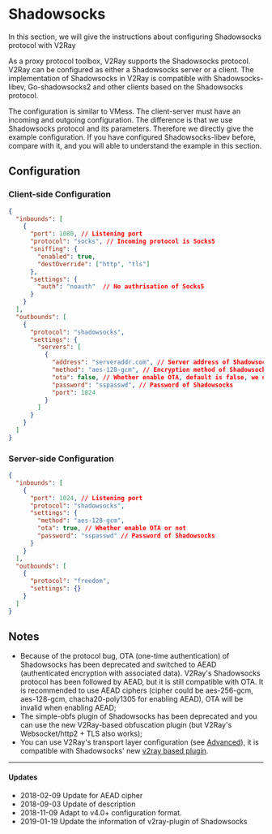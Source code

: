 # Shadowsocks

In this section, we will give the instructions about configuring Shadowsocks protocol with V2Ray

As a proxy protocol toolbox, V2Ray supports the Shadowsocks protocol. V2Ray can be configured as either a Shadowsocks server or a client. The implementation of Shadowsocks in V2Ray is compatible with Shadowsocks-libev, Go-shadowsocks2 and other clients based on the Shadowsocks protocol.

The configuration is similar to VMess. The client-server must have an incoming and outgoing configuration. The difference is that we use Shadowsocks protocol and its parameters. Therefore we directly give the example configuration. If you have configured Shadowsocks-libev before, compare with it, and you will able to understand the example in this section.

## Configuration

### Client-side Configuration

```json
{
  "inbounds": [
    {
      "port": 1080, // Listening port
      "protocol": "socks", // Incoming protocol is Socks5
      "sniffing": {
        "enabled": true,
        "destOverride": ["http", "tls"]
      },
      "settings": {
        "auth": "noauth"  // No authrisation of Socks5
      }
    }
  ],
  "outbounds": [
    {
      "protocol": "shadowsocks",
      "settings": {
        "servers": [
          {
            "address": "serveraddr.com", // Server address of Shadowsocks 
            "method": "aes-128-gcm", // Encryption method of Shadowsocks 
            "ota": false, // Whether enable OTA, default is false, we don't recommand enable this as decrepted by Shadowsocks
            "password": "sspasswd", // Password of Shadowsocks 
            "port": 1024  
          }
        ]
      }
    }
  ]
}
```

### Server-side Configuration

```json
{
  "inbounds": [
    {
      "port": 1024, // Listening port 
      "protocol": "shadowsocks",
      "settings": {
        "method": "aes-128-gcm",
        "ota": true, // Whether enable OTA or not
        "password": "sspasswd" // Password of Shadowsocks
      }
    }
  ],
  "outbounds": [
    {
      "protocol": "freedom",  
      "settings": {}
    }
  ]
}
```

## Notes

- Because of the protocol bug, OTA (one-time authentication) of Shadowsocks has been deprecated and switched to AEAD (authenticated encryption with associated data). V2Ray's Shadowsocks protocol has been followed by AEAD, but it is still compatible with OTA. It is recommended to use AEAD ciphers (cipher could be aes-256-gcm, aes-128-gcm, chacha20-poly1305 for enabling AEAD), OTA will be invalid when enabling AEAD;
- The simple-obfs plugin of Shadowsocks has been deprecated and you can use the new V2Ray-based obfuscation plugin (but V2Ray's Websocket/http2 + TLS also works);
- You can use V2Ray's transport layer configuration (see [Advanced](/advanced/README.md)), it is compatible with Shadowsocks' new [v2ray based plugin](https://github.com/shadowsocks/v2ray-plugin).
<!-- ~~ ~~-->

---

#### Updates

- 2018-02-09 Update for AEAD cipher
- 2018-09-03 Update of description
- 2018-11-09 Adapt to v4.0+ configuration format.
- 2019-01-19 Update the information of v2ray-plugin of Shadowsocks

